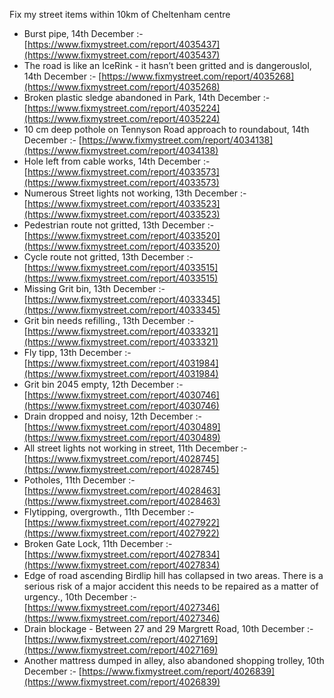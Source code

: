 Fix my street items within 10km of Cheltenham centre

<!-- fix_marker starts -->

- Burst pipe, 14th December :- [https://www.fixmystreet.com/report/4035437](https://www.fixmystreet.com/report/4035437)
- The road is like an IceRink - it hasn’t been gritted and is dangerouslol, 14th December :- [https://www.fixmystreet.com/report/4035268](https://www.fixmystreet.com/report/4035268)
- Broken plastic sledge abandoned in Park, 14th December :- [https://www.fixmystreet.com/report/4035224](https://www.fixmystreet.com/report/4035224)
- 10 cm deep pothole on Tennyson Road approach to roundabout, 14th December :- [https://www.fixmystreet.com/report/4034138](https://www.fixmystreet.com/report/4034138)
- Hole left from cable works, 14th December :- [https://www.fixmystreet.com/report/4033573](https://www.fixmystreet.com/report/4033573)
- Numerous Street lights not working, 13th December :- [https://www.fixmystreet.com/report/4033523](https://www.fixmystreet.com/report/4033523)
- Pedestrian route not gritted, 13th December :- [https://www.fixmystreet.com/report/4033520](https://www.fixmystreet.com/report/4033520)
- Cycle route not gritted, 13th December :- [https://www.fixmystreet.com/report/4033515](https://www.fixmystreet.com/report/4033515)
- Missing Grit bin, 13th December :- [https://www.fixmystreet.com/report/4033345](https://www.fixmystreet.com/report/4033345)
- Grit bin needs refilling., 13th December :- [https://www.fixmystreet.com/report/4033321](https://www.fixmystreet.com/report/4033321)
- Fly tipp, 13th December :- [https://www.fixmystreet.com/report/4031984](https://www.fixmystreet.com/report/4031984)
- Grit bin 2045 empty, 12th December :- [https://www.fixmystreet.com/report/4030746](https://www.fixmystreet.com/report/4030746)
- Drain dropped and noisy, 12th December :- [https://www.fixmystreet.com/report/4030489](https://www.fixmystreet.com/report/4030489)
- All street lights not working in street, 11th December :- [https://www.fixmystreet.com/report/4028745](https://www.fixmystreet.com/report/4028745)
- Potholes, 11th December :- [https://www.fixmystreet.com/report/4028463](https://www.fixmystreet.com/report/4028463)
- Flytipping, overgrowth., 11th December :- [https://www.fixmystreet.com/report/4027922](https://www.fixmystreet.com/report/4027922)
- Broken Gate Lock, 11th December :- [https://www.fixmystreet.com/report/4027834](https://www.fixmystreet.com/report/4027834)
- Edge of road ascending Birdlip hill has collapsed in two areas. There is a serious risk of a major accident this needs to be repaired as a matter of urgency., 10th December :- [https://www.fixmystreet.com/report/4027346](https://www.fixmystreet.com/report/4027346)
- Drain blockage - Between 27 and 29 Margrett Road, 10th December :- [https://www.fixmystreet.com/report/4027169](https://www.fixmystreet.com/report/4027169)
- Another mattress dumped in alley, also abandoned shopping trolley, 10th December :- [https://www.fixmystreet.com/report/4026839](https://www.fixmystreet.com/report/4026839)

<!-- fix_marker ends -->